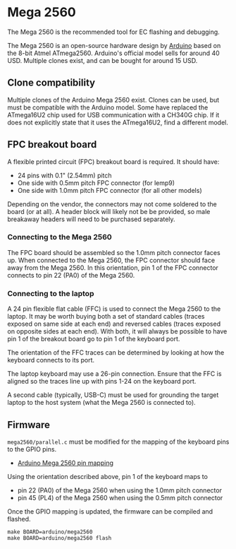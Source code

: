 # Mega 2560

The Mega 2560 is the recommended tool for EC flashing and debugging.

The Mega 2560 is an open-source hardware design by [Arduino] based on the 8-bit
Atmel ATmega2560. Arduino's official model sells for around 40 USD. Multiple
clones exist, and can be bought for around 15 USD.

## Clone compatibility

Multiple clones of the Arduino Mega 2560 exist. Clones can be used, but must be
compatible with the Arduino model. Some have replaced the ATmega16U2 chip used
for USB communication with a CH340G chip. If it does not explicitly state that
it uses the ATmega16U2, find a different model.

## FPC breakout board

A flexible printed circuit (FPC) breakout board is required. It should have:

- 24 pins with 0.1" (2.54mm) pitch
- One side with 0.5mm pitch FPC connector (for lemp9)
- One side with 1.0mm pitch FPC connector (for all other models)

Depending on the vendor, the connectors may not come soldered to the board (or
at all). A header block will likely not be be provided, so male breakaway
headers will need to be purchased separately.

### Connecting to the Mega 2560

The FPC board should be assembled so the 1.0mm pitch connector faces up. When
connected to the Mega 2560, the FPC connector should face away from the Mega
2560. In this orientation, pin 1 of the FPC connector connects to pin 22 (PA0)
of the Mega 2560.

### Connecting to the laptop

A 24 pin flexible flat cable (FFC) is used to connect the Mega 2560 to the
laptop. It may be worth buying both a set of standard cables (traces exposed on
same side at each end) and reversed cables (traces exposed on opposite sides at
each end). With both, it will always be possible to have pin 1 of the breakout
board go to pin 1 of the keyboard port.

The orientation of the FFC traces can be determined by looking at how the
keyboard connects to its port.

The laptop keyboard may use a 26-pin connection. Ensure that the FFC is aligned
so the traces line up with pins 1-24 on the keyboard port.

A second cable (typically, USB-C) must be used for grounding the target laptop
to the host system (what the Mega 2560 is connected to).

## Firmware

`mega2560/parallel.c` must be modified for the mapping of the keyboard pins to
the GPIO pins.

- [Arduino Mega 2560 pin mapping][PinMapping2560]

Using the orientation described above, pin 1 of the keyboard maps to

- pin 22 (PA0) of the Mega 2560 when using the 1.0mm pitch connector
- pin 45 (PL4) of the Mega 2560 when using the 0.5mm pitch connector

Once the GPIO mapping is updated, the firmware can be compiled and flashed.

```
make BOARD=arduino/mega2560
make BOARD=arduino/mega2560 flash
```

[Arduino]: https://www.arduino.cc/
[PinMapping2560]: https://www.arduino.cc/en/Hacking/PinMapping2560
